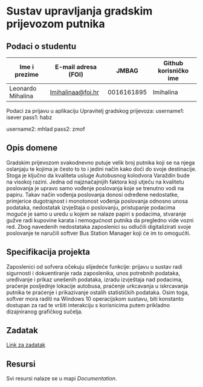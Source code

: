 # Sustav upravljanja gradskim prijevozom putnika 

## Podaci o studentu

Ime i prezime | E-mail adresa (FOI) | JMBAG | Github korisničko ime
------------  | ------------------- | ----- | ---------------------
Leonardo Mihalina | lmihalinaa@foi.hr | 0016161895 | lmihalina

Podaci za prijavu u aplikaciju Upravitelj gradskog prijevoza:
username1: isever
pass1: habz

username2: mhlad
pass2: zmof

## Opis domene
Gradskim prijevozom svakodnevno putuje velik broj putnika koji se na njega oslanjaju te kojima je često to to i jedini način kako doći do svoje destinacije. Stoga je ključno da kvaliteta usluge Autobusnog kolodvora Varaždin bude na visokoj razini. Jedna od najznačajnijih faktora koji utječu na kvalitetu poslovanja je upravo samo vođenje poslovanja koje se trenutno vodi na papiru. Takav način vođenja poslovanja donosi određene nedostatke, primjerice dugotrajnost i monotonost vođenja poslovanja odnosno unosa podataka, nedostatak izvještaja o poslovanju, pristupanje podacima moguće je samo u uredu u kojem se nalaze papiri s podacima, stvaranje gužve radi kupovine karata i nemogućnost putnika da pregledno vide vozni red. Zbog navedenih nedostataka zaposlenici su odlučili digitalizirati svoje poslovanje te naručili softver Bus Station Manager koji će im to omogućiti. 

## Specifikacija projekta
Zaposlenici od sofvera očekuju slijedeće funkcije: prijavu u sustav radi sigurnosti i dokuentiranje rada zaposlenika, unos potrebnih podataka, uređivanje i prikaz unešenih podataka, izradu izvještaja nad podacima, praćenje posljednje lokacije autobusa, praćenje urkcavanja u iskrcavanja putnika te praćenje i prikazivanje ostalih statističkih podataka. Osim toga, softver mora raditi na Windows 10 operacijskom sustavu, biti konstanto dostupan za rad te vršiti interakciju s korisnicima putem prikladno dizajniranog grafičkog sučelja. 

## Zadatak
[Link za zadatak](https://github.com/foivz/pi2024-zadace-lmihalina/blob/master/Zadatak%20-%20Gradski%20prijevoz.pdf)

## Resursi

Svi resursi nalaze se u mapi _Documentation_.
